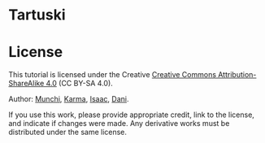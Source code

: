 # Tartuski



# License
This tutorial is licensed under the Creative [Creative Commons Attribution-ShareAlike 4.0](https://creativecommons.org/licenses/by-sa/4.0/) (CC BY-SA 4.0).

Author: [Munchi](https://github.com/MunchiA), [Karma](https://github.com/Karmagnus), [Isaac](https://github.com/isaacva8), [Dani](https://github.com/DanielSanzSimon).

If you use this work, please provide appropriate credit, link to the license, and indicate if changes were made. Any derivative works must be distributed under the same license.
